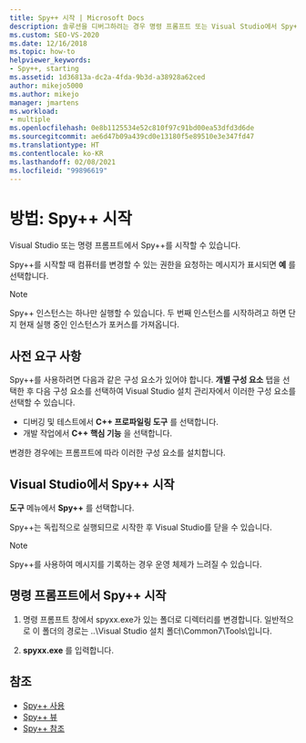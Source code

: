 ```yaml
---
title: Spy++ 시작 | Microsoft Docs
description: 솔루션을 디버그하려는 경우 명령 프롬프트 또는 Visual Studio에서 Spy++ 도구를 시작하는 방법을 알아봅니다.
ms.custom: SEO-VS-2020
ms.date: 12/16/2018
ms.topic: how-to
helpviewer_keywords:
- Spy++, starting
ms.assetid: 1d36813a-dc2a-4fda-9b3d-a38928a62ced
author: mikejo5000
ms.author: mikejo
manager: jmartens
ms.workload:
- multiple
ms.openlocfilehash: 0e8b1125534e52c810f97c91bd00ea53dfd3d6de
ms.sourcegitcommit: ae6d47b09a439cd0e13180f5e89510e3e347fd47
ms.translationtype: HT
ms.contentlocale: ko-KR
ms.lasthandoff: 02/08/2021
ms.locfileid: "99896619"
---
```

# <a name="how-to-start-spy"></a>방법: Spy++ 시작

Visual Studio 또는 명령 프롬프트에서 Spy++를 시작할 수 있습니다.

 Spy++를 시작할 때 컴퓨터를 변경할 수 있는 권한을 요청하는 메시지가 표시되면 **예** 를 선택합니다.

> [!NOTE]
> Spy++ 인스턴스는 하나만 실행할 수 있습니다. 두 번째 인스턴스를 시작하려고 하면 단지 현재 실행 중인 인스턴스가 포커스를 가져옵니다.

## <a name="prerequisites"></a>사전 요구 사항

Spy++를 사용하려면 다음과 같은 구성 요소가 있어야 합니다. **개별 구성 요소** 탭을 선택한 후 다음 구성 요소를 선택하여 Visual Studio 설치 관리자에서 이러한 구성 요소를 선택할 수 있습니다.

* 디버깅 및 테스트에서 **C++ 프로파일링 도구** 를 선택합니다.
* 개발 작업에서 **C++ 핵심 기능** 을 선택합니다.

변경한 경우에는 프롬프트에 따라 이러한 구성 요소를 설치합니다.

## <a name="start-spy-from-visual-studio"></a>Visual Studio에서 Spy++ 시작

**도구** 메뉴에서 **Spy++** 를 선택합니다.

Spy++는 독립적으로 실행되므로 시작한 후 Visual Studio를 닫을 수 있습니다.

> [!NOTE]
> Spy++를 사용하여 메시지를 기록하는 경우 운영 체제가 느려질 수 있습니다.

## <a name="start-spy-at-a-command-prompt"></a>명령 프롬프트에서 Spy++ 시작

1. 명령 프롬프트 창에서 spyxx.exe가 있는 폴더로 디렉터리를 변경합니다. 일반적으로 이 폴더의 경로는 ..\\Visual Studio 설치 폴더\Common7\Tools\\입니다.

2. **spyxx.exe** 를 입력합니다.

## <a name="see-also"></a>참조
- [Spy++ 사용](../debugger/using-spy-increment.md)
- [Spy++ 뷰](../debugger/spy-increment-views.md)
- [Spy++ 참조](../debugger/spy-increment-reference.md)
